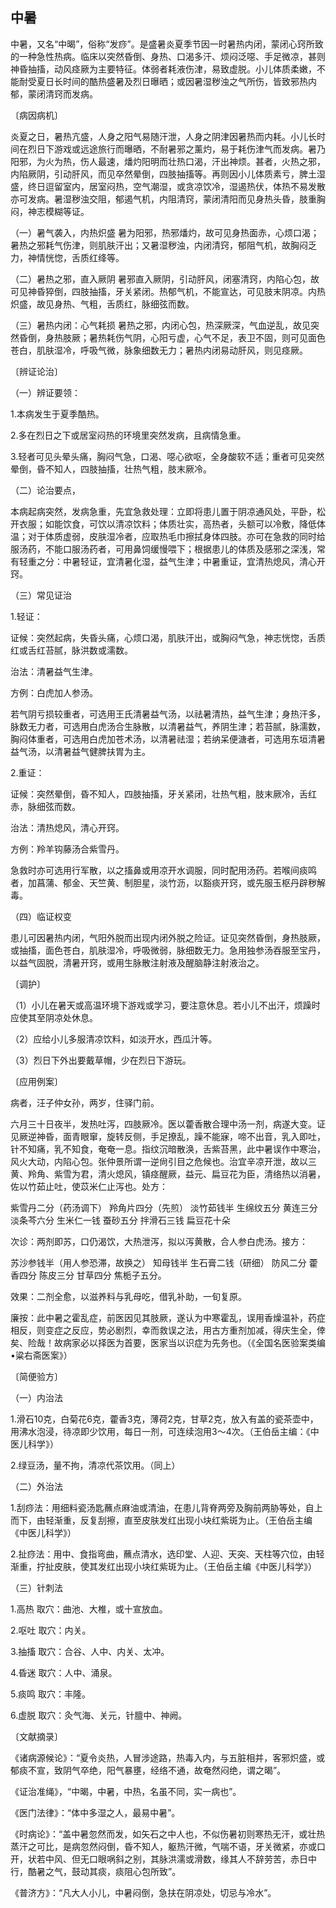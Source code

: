 ## 中暑

中暑，又名“中暍”，俗称“发痧”。是盛暑炎夏季节因一时暑热内闭，蒙闭心窍所致的一种急性热病。临床以突然昏倒、身热、口渴多汗、烦闷泛噁、手足微凉，甚则神昏抽搐，动风痉厥为主要特征。体弱者耗液伤津，易致虚脱。小儿体质柔嫩，不能耐受夏日长时间的酷热盛暑及烈日曝晒；或因暑湿秽浊之气所伤，皆致邪热内郁，蒙闭清窍而发病。

〔病因病机〕

炎夏之日，暑热亢盛，人身之阳气易随汗泄，人身之阴津因暑热而内耗。小儿长时间在烈日下游戏或远途旅行而曝晒，不耐暑邪之薰灼，易于耗伤津气而发病。暑乃阳邪，为火为热，伤人最速，燔灼阳明而壮热口渴，汗出神烦。甚者，火热之邪，内陷厥阴，引动肝风，而见卒然晕倒，四肢抽搐等。再则因小儿体质素亏，脾土湿盛，终日逗留室内，居室闷热，空气潮湿，或贪凉饮冷，湿遏热伏，体热不易发散亦可发病。暑湿秽浊交阻，郁遏气机，内阻清窍，蒙闭清阳而见身热头昏，肢重胸闷，神志模糊等证。

（一）暑气袭入，内热炽盛 暑为阳邪，热邪燔灼，故可见身热面赤，心烦口渴；暑热之邪耗气伤津，则肌肤汗出；又暑湿秽浊，内闭清窍，郁阻气机，故胸闷乏力，神情恍惚，舌质红绛等。

（二）暑热之邪，直入厥阴 暑邪直入厥阴，引动肝风，闭塞清窍，内陷心包，故可见神昏猝倒，四肢抽搐，牙关紧闭。热郁气机，不能宣达，可见肢末阴凉。内热炽盛，故见身热、气粗，舌质红，脉细弦而数。

（三）暑热内闭：心气耗损 暑热之邪，内闭心包，热深厥深，气血逆乱，故见突然昏倒，身热肢厥；暑热耗伤气阴，心阳亏虚，心气不足，表卫不固，则可见面色苍白，肌肤湿冷，呼吸气微，脉象细数无力；暑热内闭易动肝风，则见痉厥。

〔辨证论治〕

（一）辨证要领：

1.本病发生于夏季酷热。

2.多在烈日之下或居室闷热的环境里突然发病，且病情急重。

3.轻者可见头晕头痛，胸闷气急，口渴、噁心欲呕，全身酸软不适；重者可见突然晕倒，昏不知人，四肢抽搐，壮热气粗，肢末厥冷。

（二）论治要点，

本病起病突然，发病急重，先宜急救处理：立即将患儿置于阴凉通风处，平卧，松开衣服；如能饮食，可饮以清凉饮料；体质壮实，高热者，头额可以冷敷，降低体温；对于体质虚弱，皮肤湿冷者，应取热毛巾擦拭身体四肢。亦可在急救的同时给服汤药，不能口服汤药者，可用鼻饲缓慢喂下；根据患儿的体质及感邪之深浅，常有轻重之分：中暑轻证，宜清暑化湿，益气生津；中暑重证，宜清热熄风，清心开窍。

（三）常见证治

1.轻证：

证候：突然起病，失昏头痛，心烦口渴，肌肤汗出，或胸闷气急，神志恍惚，舌质红或舌红苔腻，脉洪数或濡数。

治法：清暑益气生津。

方例：白虎加人参汤。

若气阴亏损较重者，可选用王氏清暑益气汤，以祛暑清热，益气生津；身热汗多，脉数无力者，可选用白虎汤合生脉散，以清暑益气，养阴生津；若苔腻，脉濡数，胸闷体重者，可选用白虎加苍术汤，以清暑祛湿；若纳呆便溏者，可选用东垣清暑益气汤，以清暑益气健脾扶胃为主。

2.重证：

证候：突然晕倒，昏不知人，四肢抽搐，牙关紧闭，壮热气粗，肢末厥冷，舌红赤，脉细弦而数。

治法：清热熄风，清心开窍。

方例：羚羊钩藤汤合紫雪丹。

急救时亦可选用行军散，以之搐鼻或用凉开水调服，同时配用汤药。若喉间痰鸣者，加菖蒲、郁金、天竺黄、制胆星，淡竹沥，以豁痰开窍，或先服玉枢丹辟秽解毒。

（四）临证权变

患儿可因暑热内闭，气阳外脱而出现内闭外脱之险证。证见突然昏倒，身热肢厥，或抽搐，面色苍白，肌肤湿冷，呼吸微弱，脉细数无力。急用独参汤吞服至宝丹，以益气固脱，清暑开窍，或用生脉散注射液及醒脑静注射液治之。

〔调护〕

（1）小儿在暑天或高温环境下游戏或学习，要注意休息。若小儿不出汗，烦躁时应使其至阴凉处休息。

（2）应给小儿多服清凉饮料，如淡开水，西瓜汁等。

（3）烈日下外出要戴草帽，少在烈日下游玩。

〔应用例案〕

病者，汪子仲女孙，两岁，住驿门前。

六月三十日夜半，发热吐泻，四肢厥冷。医以藿香散合理中汤一剂，病遂大变。证见厥逆神昏，面青眼窜，旋转反侧，手足撩乱，躁不能寐，啼不出音，乳入即吐，针不知痛，乳不知食，奄奄一息。指纹沉暗散涣，舌紫苔黑，此中暑误作中寒治，风火大动，内陷心包。张仲景所谓一逆尙引目之危候也。治宜辛凉开泄，故以三黄、羚角、紫雪为君，清火熄风，镇痉醒厥，益元、扁豆花为臣，清络热以消暑，佐以竹茹止吐，使苡米仁止泻也。处方：

紫雪丹二分（药汤调下） 羚角片四分（先煎） 淡竹茹钱半 生绵纹五分 黄连三分 淡条芩六分 生米仁一钱 蚕砂五分 拌滑石三钱 扁豆花十朵

次诊：两剂即苏，口仍渴饮，大热泄泻，拟以泻黄散，合人参白虎汤。接方：

苏沙参钱半（用人参恐滞，故换之） 知母钱半 生石膏二钱（研细） 防风二分 藿香四分 陈皮三分 甘草四分 焦栀子五分。

效果：二剂全愈，以滋养料与乳母吃，借乳补助，一旬复原。

廉按：此中暑之霍乱症，前医因见其肢厥，遂认为中寒霍乱，误用香燥温补，药症相反，则变症之反应，势必剧烈，幸而救误之法，用古方重剂加减，得庆生全，倖矣、险哉！故病家必以择医为首要，医家当以识症为先务也。（《全国名医验案类编•粱右斋医案》）

〔简便验方〕

（一）内治法

1.滑石10克，白菊花6克，藿香3克，薄荷2克，甘草2克，放入有盖的瓷茶壶中，用沸水泡浸，待凉即少饮用，每日一剂，可连续泡用3〜4次。（王伯岳主编：《中医儿科学》）

2.绿豆汤，量不拘，清凉代茶饮用。（同上）

（二）外治法

1.刮痧法：用细料瓷汤匙蘸点麻油或清油，在患儿背脊两旁及胸前两胁等处，自上而下，由轻渐重，反复刮擦，直至皮肤发红出现小块红紫斑为止。（王伯岳主编《中医儿科学》）

2.扯痧法：用中、食指弯曲，蘸点清水，选印堂、人迎、天突、天柱等穴位，由轻渐重，拧扯皮肤，使其发红出现小块红紫斑为止。（王伯岳主编《中医儿科学》）

（三）针刺法

1.高热 取穴：曲池、大椎，或十宣放血。

2.呕吐 取穴：内关。

3.抽搐 取穴：合谷、人中、内关、太冲。

4.昏迷 取穴：人中、涌泉。

5.痰鸣 取穴：丰隆。

6.虚脱 取穴：灸气海、关元，针膻中、神阙。

〔文献摘录〕

《诸病源候论》：“夏令炎热，人冒涉途路，热毒入内，与五脏相并，客邪炽盛，或郁痰不宣，致阴气卒绝，阳气暴壅，经络不通，故奄然闷绝，谓之暍”。

《证治准绳》，“中暍，中暑，中热，名虽不同，实一病也”。

《医门法律》：“体中多湿之人，最易中暑”。

《时病论》：“盖中暑忽然而发，如矢石之中人也，不似伤暑初则寒热无汗，或壮热蒸汗之可比，是病忽然闷倒，昏不知人，躯热汗微，气喘不语，牙关微紧，亦或口开，状若中风、但无口眼㖞斜之别，其脉洪濡或滑数，缘其人不辞劳苦，赤日中行，酷暑之气，鼓动其痰，痰阻心包所致”。

《普济方》：“凡大人小儿，中暑闷倒，急扶在阴凉处，切忌与冷水”。
